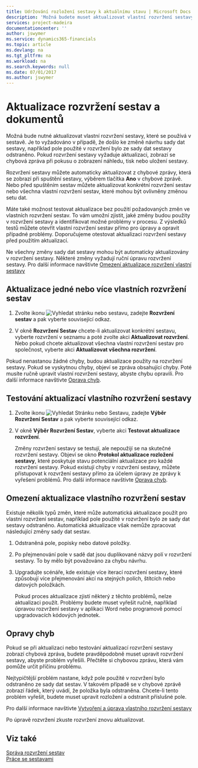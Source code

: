 ```yaml
---
title: Udržování rozložení sestavy k aktuálnímu stavu | Microsoft Docs
description: 'Možná budete muset aktualizovat vlastní rozvržení sestavy, které se používá v sestavách. Je to vyžadováno v případě, že došlo ke změně návrhu sady dat sestavy, například pole použité v rozvržení bylo ze sady dat sestavy odstraněno.'
services: project-madeira
documentationcenter: ''
author: jswymer
ms.service: dynamics365-financials
ms.topic: article
ms.devlang: na
ms.tgt_pltfrm: na
ms.workload: na
ms.search.keywords: null
ms.date: 07/01/2017
ms.author: jswymer
---
```

# <a name="updating-report-or-document-layouts"></a>Aktualizace rozvržení sestav a dokumentů
Možná bude nutné aktualizovat vlastní rozvržení sestavy, které se používá v sestavě. Je to vyžadováno v případě, že došlo ke změně návrhu sady dat sestavy, například pole použité v rozvržení bylo ze sady dat sestavy odstraněno. Pokud rozvržení sestavy vyžaduje aktualizaci, zobrazí se chybová zpráva při pokusu o zobrazení náhledu, tisk nebo uložení sestavy.  
  
Rozvržení sestavy můžete automaticky aktualizovat z chybové zprávy, která se zobrazí při spuštění sestavy, výběrem tlačítka **Ano** v chybové zprávě. Nebo před spuštěním sestav můžete aktualizovat konkrétní rozvržení sestav nebo všechna vlastní rozvržení sestav, které mohou být ovlivněny změnou setu dat.  
  
Máte také možnost testovat aktualizace bez použití požadovaných změn ve vlastních rozvržení sestav. To vám umožní zjistit, jaké změny budou použity v rozvržení sestavy a identifikovat možné problémy v procesu. Z výsledků testů můžete otevřít vlastní rozvržení sestav přímo pro úpravy a opravit případné problémy. Doporučujeme otestovat aktualizaci rozvržení sestavy před použitím aktualizací.  
  
Ne všechny změny sady dat sestavy mohou být automaticky aktualizovány v rozvržení sestavy. Některé změny vyžadují ruční úpravu rozvržení sestavy. Pro další informace navštivte [Omezení aktualizace rozvržení vlastní sestavy](ui-update-report-layouts.md#UpdateLimitations)  
  
## <a name="to-update-one-or-more-custom-report-layouts"></a>Aktualizace jedné nebo více vlastních rozvržení sestav  
  
1.  Zvolte ikonu ![Vyhledat stránku nebo sestavu](media/ui-search/search_small.png "Ikona Vyhledat stránku nebo sestavu"), zadejte **Rozvržení sestav** a pak vyberte související odkaz.  
  
2.  V okně **Rozvržení Sestav** chcete-li aktualizovat konkrétní sestavu, vyberte rozvržení v seznamu a poté zvolte akci **Aktualizovat rozvržení**. Nebo pokud chcete aktualizovat všechna vlastní rozvržení sestav pro společnost, vyberte akci **Aktualizovat všechna rozvržení**.  

Pokud nenastanou žádné chyby, budou aktualizace použity na rozvržení sestavy. Pokud se vyskytnou chyby, objeví se zpráva obsahující chyby. Poté musíte ručně upravit vlastní rozvržení sestavy, abyste chybu opravili. Pro další informace navštivte [Oprava chyb](ui-update-report-layouts.md#FixErrors).  

## <a name="to-test-custom-report-layout-updates"></a>Testování aktualizací vlastního rozvržení sestavy  
  
1. Zvolte ikonu ![Vyhledat Stránku nebo Sestavu](media/ui-search/search_small.png "Ikona Vyhledat Stránku nebo Sestavu"), zadejte **Výběr Rozvržení Sestav** a pak vyberte související odkaz.  
  
2. V okně **Výběr Rozvržení Sestav**, vyberte akci **Testovat aktualizace rozvržení**.  
  
   Změny rozvržení sestavy se testují, ale nepoužijí se na skutečné rozvržení sestavy. Objeví se okno **Protokol aktualizace rozložení sestavy**, které poskytuje stavu potenciální aktualizace pro každé rozvržení sestavy. Pokud existují chyby v rozvržení sestavy, můžete přistupovat k rozvržení sestavy přímo za účelem úpravy ze zprávy k vyřešení problémů. Pro další informace navštivte [Oprava chyb](ui-update-report-layouts.md#FixErrors).  
  
##  <a name="UpdateLimitations"></a> Omezení aktualizace vlastního rozvržení sestav  
 Existuje několik typů změn, které může automatická aktualizace použít pro vlastní rozvržení sestav, například pole použité v rozvržení bylo ze sady dat sestavy odstraněno. Automatická aktualizace však nemůže zpracovat následující změny sady dat sestav.  
  
1. Odstraněná pole, popisky nebo datové položky.  
  
2. Po přejmenování pole v sadě dat jsou duplikované názvy polí v rozvržení sestavy. To by mělo být považováno za chybu návrhu.  
  
3. Upgradujte scénáře, kde existuje více iterací rozvržení sestavy, které způsobují více přejmenování akcí na stejných polích, štítcích nebo datových položkách.  
  
   Pokud proces aktualizace zjistí některý z těchto problémů, nelze aktualizaci použít. Problémy budete muset vyřešit ručně, například úpravou rozvržení sestavy v aplikaci Word nebo programově pomocí upgradovacích kódových jednotek.  
  
##  <a name="FixErrors"></a> Opravy chyb  
 Pokud se při aktualizaci nebo testování aktualizací rozvržení sestavy zobrazí chybová zpráva, budete pravděpodobně muset upravit rozvržení sestavy, abyste problém vyřešili. Přečtěte si chybovou zprávu, která vám pomůže určit příčinu problému.  
  
 Nejtypičtější problém nastane, když pole použité v rozvržení bylo odstraněno ze sady dat sestav. V takovém případě se v chybové zprávě zobrazí řádek, který uvádí, že položka byla odstraněna. Chcete-li tento problém vyřešit, budete muset upravit rozložení a odstranit příslušné pole.  
  
 Pro další informace navštivte [Vytvoření a úprava vlastního rozvržení sestavy](ui-how-create-custom-report-layout.md#ModifyCustomLayout)  
  
 Po úpravě rozvržení zkuste rozvržení znovu aktualizovat.  
  
## <a name="see-also"></a>Viz také  
 [Správa rozvržení sestav](ui-manage-report-layouts.md)  
 [Práce se sestavami](ui-work-report.md)  